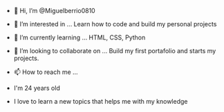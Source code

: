 - 👋 Hi, I’m @Miguelberrio0810 
- 👀 I’m interested in ... Learn how to code and build my personal projects
- 🌱 I’m currently learning ... HTML, CSS, Python
- 💞️ I’m looking to collaborate on ... Build my first portafolio and starts my projects.
- 📫 How to reach me ...

- I'm 24 years old 
- I love to learn a new topics that helps me with my knowledge


<!---
Miguelberrio0810/Miguelberrio0810 is a ✨ special ✨ repository because its `README.md` (this file) appears on your GitHub profile.
You can click the Preview link to take a look at your changes.
--->
